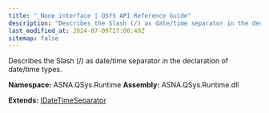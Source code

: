 ```yaml
---
title: "_None interface | QSYS API Reference Guide"
description: "Describes the Slash (/) as date/time separator in the declaration of date/time types. "
last_modified_at: 2024-07-09T17:00:49Z
sitemap: false
---
```


Describes the Slash (/) as date/time separator in the declaration of date/time types.

**Namespace:** ASNA.QSys.Runtime
**Assembly:** ASNA.QSys.Runtime.dll

**Extends:** [IDateTimeSeparator](/reference/runtime/qsys-runtime/i-date-time-separator.html)
<br>
<br>
